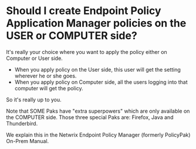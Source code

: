 # Should I create Endpoint Policy Application Manager policies on the USER or COMPUTER side?

It's really your choice where you want to apply the policy either on Computer or User side.

- When you apply policy on the User side, this user will get the setting wherever he or she goes.
- When you apply policy on Computer side, all the users logging into that computer will get the
  policy.

So it's really up to you.

Note that SOME Paks have "extra superpowers" which are only available on the COMPUTER side. Those
three special Paks are: Firefox, Java and Thunderbird.

We explain this in the Netwrix Endpoint Policy Manager (formerly PolicyPak) On-Prem Manual.
